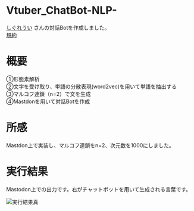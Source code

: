 # Vtuber_ChatBot-NLP-
 [しぐれうい](https://twitter.com/ui_shig)
さんの対話Botを作成しました。<Br>
[規約](https://uishig.fanbox.cc/posts/6268223)
# 概要<Br>
①形態素解析<Br>
②文字を受け取り、単語の分散表現(word2vec)を用いて単語を抽出する<Br>
③マルコフ連鎖（n=2）で文を生成<Br>
④Mastdonを用いて対話Botを作成<Br>
# 所感
Mastdon上で実装し、マルコフ連鎖をn=2、次元数を1000にしました。<Br>
# 実行結果
Mastodon上での出力です。右がチャットボットを用いて生成される言葉です。
  
<img src="https://user-images.githubusercontent.com/64608456/173075430-3c0e93ac-7ee7-47cb-8b9a-f166daab046a.png" alt="実行結果真" title="実行結果">
